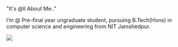"It's @ll About Me.."

I’m @ Pre-final year ungraduate student, pursuing B.Tech(Hons) in computer science and engineering from NIT Jamshedpur.



<img src="https://github-readme-stats.vercel.app/api?username=laxmi2230&&show_icons=true&title_color=ffffff&icon_color=bb2acf&text_color=daf7dc&bg_color=151515">
